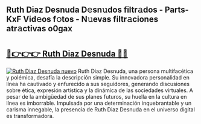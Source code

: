 ## Ruth Diaz Desnuda D𝚎sn𝚞dos filtr𝚊dos - Parts-KxF Vid𝚎os f𝚘tos - N𝚞evas filtr𝚊ciones atr𝚊ctivas o0gax

# <h2><a href="http://mb1jw1.tromn.icu/?c=Ruth+Diaz+Desnuda">🔗👉👉👉 Ruth Diaz Desnuda 🔗🔗</a></h2>

[![Ruth Diaz Desnuda nuevo](https://i.imgur.com/pEAQMta.gif)](http://mb1jw1.tromn.icu/?c=Ruth+Diaz+Desnuda)
Ruth Diaz Desnuda, una persona multifacética y polémica, desafía la descripción simple. Su innovadora personalidad en línea ha cautivado y enfurecido a sus seguidores, generando discusiones sobre ética, expresión artística y la dinámica de las sociedades virtuales. A pesar de la ambigüedad de sus planes futuros, su huella en la cultura en línea es imborrable. Impulsada por una determinación inquebrantable y un carisma innegable, la presencia de Ruth Diaz Desnuda en el universo digital es transformadora.
